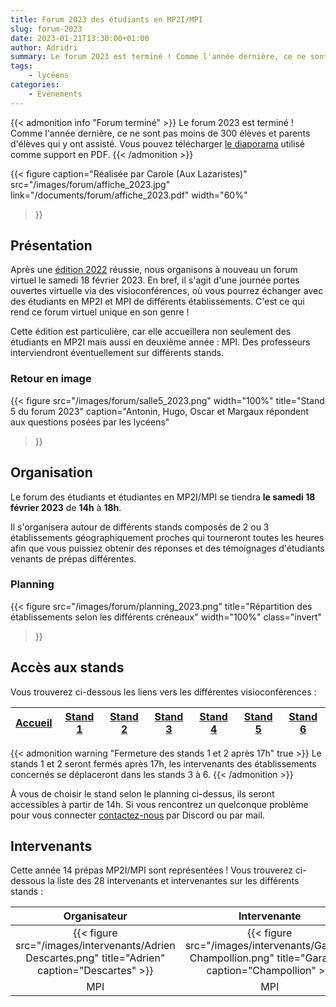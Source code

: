 ```yaml
---
title: Forum 2023 des étudiants en MP2I/MPI
slug: forum-2023
date: 2023-01-21T13:30:00+01:00
author: Adridri
summary: Le forum 2023 est terminé ! Comme l'année dernière, ce ne sont pas moins de 300 élèves ou parents d'élèves qui y ont assisté. En attendant l'édition 2024, vous pouvez télécharger le diaporama utilisé comme support en PDF.
tags:
    - lycéens
categories:
    - Évènements
---
```


{{< admonition info "Forum terminé" >}}
Le forum 2023 est terminé ! Comme l'année dernière, ce ne sont pas moins de 300 élèves et parents d'élèves qui y ont assisté.
Vous pouvez télécharger [le diaporama](/documents/forum/diaporama_2023.pdf) utilisé comme support en PDF.
{{< /admonition >}}

{{< figure
    caption="Réalisée par Carole (Aux Lazaristes)"
    src="/images/forum/affiche_2023.jpg"
    link="/documents/forum/affiche_2023.pdf"
    width="60%"
>}}

## Présentation

Après une [édition 2022](/posts/forum-2022/) réussie, nous organisons à nouveau un forum virtuel le samedi 18 février 2023.
En bref, il s'agit d'une journée portes ouvertes virtuelle via des visioconférences, où vous pourrez échanger avec des étudiants en MP2I et MPI de différents établissements. C'est ce qui rend ce forum virtuel unique en son genre !

Cette édition est particulière, car elle accueillera non seulement des étudiants en MP2I mais aussi en deuxième année : MPI.
Des professeurs interviendront éventuellement sur différents stands.

### Retour en image

{{< figure
    src="/images/forum/salle5_2023.png"
    width="100%"
    title="Stand 5 du forum 2023"
    caption="Antonin, Hugo, Oscar et Margaux répondent aux questions posées par les lycéens"
>}}

## Organisation

Le forum des étudiants et étudiantes en MP2I/MPI se tiendra **le samedi 18 février 2023** de **14h** à **18h**.

Il s'organisera autour de différents stands composés de 2 ou 3 établissements géographiquement proches qui tourneront toutes les heures afin que vous puissiez obtenir des réponses et des témoignages d'étudiants venants de prépas différentes.

### Planning

{{< figure
    src="/images/forum/planning_2023.png"
    title="Répartition des établissements selon les différents créneaux"
    width="100%"
    class="invert"
>}}

## Accès aux stands

Vous trouverez ci-dessous les liens vers les différentes visioconférences :

| [Accueil][Accueil] | [Stand 1][Stand1] | [Stand 2][Stand2] | [Stand 3][Stand3] | [Stand 4][Stand4] | [Stand 5][Stand5] | [Stand 6][Stand6] |
| ------------------ | ----------------- | ----------------- | ----------------- | ----------------- | ----------------- | ----------------- |

[Accueil]: <https://visio-agents.education.fr/meeting/signin/173035/creator/96179/hash/4ea91a86df0b01f4604f24340e26386b80902a9f> "Accueil"

[Stand1]: <https://visio-agents.education.fr/meeting/signin/173016/creator/96179/hash/5ffb83b8c8d250281f5eeb1b7db456491fca5361> "Stand 1"

[Stand2]: <https://visio-agents.education.fr/meeting/signin/173019/creator/96179/hash/e056a701f6b4b1b2b24f0b4ea292abe252702141> "Stand 2"

[Stand3]: <https://visio-agents.education.fr/meeting/signin/173021/creator/96179/hash/98ea85dd3cf04b6b0981fe051af0dd28aa1a63f4> "Stand 3"

[Stand4]: <https://visio-agents.education.fr/meeting/signin/173029/creator/96179/hash/d234d57a5971ee71e49fef1aaf1e44c9bab266da> "Stand 4"

[Stand5]: <https://visio-agents.education.fr/meeting/signin/173025/creator/96179/hash/d4eb6b3336325c361d40c15af8ff92c0cc208a51> "Stand 5"

[Stand6]: <https://visio-agents.education.fr/meeting/signin/173027/creator/96179/hash/a70a8d876d6de8c7dcecfb3e66e8362cc34850eb> "Stand 6"

{{< admonition warning "Fermeture des stands 1 et 2 après 17h" true >}}
Le stands 1 et 2 seront fermés après 17h, les intervenants des établissements concernés se déplaceront dans les stands 3 à 6.
{{< /admonition >}}

À vous de choisir le stand selon le planning ci-dessus, ils seront accessibles à partir de 14h. Si vous rencontrez un quelconque problème pour vous connecter [contactez-nous](https://prepas-mp2i.org/contact/) par Discord ou par mail.

## Intervenants

Cette année 14 prépas MP2I/MPI sont représentées !
Vous trouverez ci-dessous la liste des 28 intervenants et intervenantes sur les différents stands :

| Organisateur | Intervenante | Intervenant | Intervenant | Intervenant | Intervenant | Intervenant | Intervenant | Intervenant | Intervenante | Intervenant | Intervenant | Intervenant | Intervenant | Intervenant | Intervenant | Intervenant | Intervenant | Intervenant | Intervenante | Intervenant | Intervenant | Intervenant | Intervenant | Intervenant | Intervenant | Intervenant | Intervenant | Intervenant |
|:---:|:---:|:----:|:----:|:---:|:---:|:---:|:----:|:---:|:---:|:----:|:---:|:----:|:----:|:----:|:----:|:---:|:----:|:----:|:----:|:----:|:---:|:----:|:----:|:----:|:----:|:----:|:----:|:----:|
| {{< figure src="/images/intervenants/Adrien Descartes.png" title="Adrien" caption="Descartes" >}} | {{< figure src="/images/intervenants/Garance Champollion.png" title="Garance" caption="Champollion" >}} | {{< figure src="/images/intervenants/Jeremy CIV.gif" title="Jeremy" caption="CIV" >}} | {{< figure src="/images/intervenants/Victor Lesage.png" title="Victor" caption="Lesage" >}} | {{< figure src="/images/intervenants/Timothée Saint Louis.png" title="Timothée" caption="Saint-Louis" >}} | {{< figure src="/images/intervenants/Alain Gay Lussac.png" title="Alain" caption="Gay-Lussac" >}} | {{< figure src="/images/intervenants/Younes Lycée du Parc.png" title="Younes" caption="Lycée du Parc" >}} | {{< figure src="/images/intervenants/Gaëtan Lesage.png" title="Gaëtan" caption="Lesage" >}} | {{< figure src="/images/intervenants/Pacôme Descartes.png" title="Pacôme" caption="Descartes" >}} | {{< figure src="/images/intervenants/Margaux Carnot.png" title="Margaux" caption="Carnot" >}} | {{< figure src="/images/intervenants/Hugo Carnot.png" title="Hugo" caption="Carnot" >}} | {{< figure src="/images/intervenants/Maxime Champollion.png" title="Maxime" caption="Champollion" >}} | {{< figure src="/images/intervenants/unknown.png" title="Hugo" caption="Clémenceau" >}} | {{< figure src="/images/intervenants/Sacha Descartes.png" title="Sacha" caption="Descartes" >}} | {{< figure src="/images/intervenants/Tristan Fermat.png" title="Tristan" caption="Fermat" >}} | {{< figure src="/images/intervenants/Antonin Fermat.png" title="Antonin" caption="Fermat" >}} | {{< figure src="/images/intervenants/Médéric Victor Hugo.png" title="Médéric" caption="Victor Hugo" >}} | {{< figure src="/images/intervenants/Tom Lesage.png" title="Tom" caption="Lesage" >}} | {{< figure src="/images/intervenants/Elouan Champollion.png" title="Elouan" caption="Champollion" >}} | {{< figure src="/images/intervenants/Emilie Gay-Lussac.png" title="Emilie" caption="Gay-Lussac" >}} | {{< figure src="/images/intervenants/Lucas Gay-Lussac.png" title="Lucas" caption="Gay-Lussac" >}} | {{< figure src="/images/intervenants/unknown.png" title="Iwan" caption="Clémenceau" >}} | {{< figure src="/images/intervenants/Pierre Clémenceau.png" title="Pierre" caption="Clémenceau" >}} | {{< figure src="/images/intervenants/Mattéo Champollion.png" title="Mattéo" caption="Champollion" >}} | {{< figure src="/images/intervenants/unknown.png" title="Enzo" caption="Camille Guérin" >}} | {{< figure src="/images/intervenants/unknown.png" title="Gurvan" caption="Camille Guérin" >}} | {{< figure src="/images/intervenants/unknown.png" title="Alexandre" caption="Roosevelt" >}} | {{< figure src="/images/intervenants/unknown.png" title="Sacha" caption="Roosevelt" >}} | {{< figure src="/images/intervenants/Axel Montaigne.png" title="Axel" caption="Montaigne" >}} |
| MPI | MPI | MP2I | MP2I | MPI | MPI | MPI | MP2I | MPI | MPI | MP2I | MPI | MP2I | MP2I | MP2I | MP2I | MPI | MP2I | MP2I | MP2I | MP2I | MPI | MP2I | MP2I | MP2I | MP2I | MP2I | MP2I | MPI |
